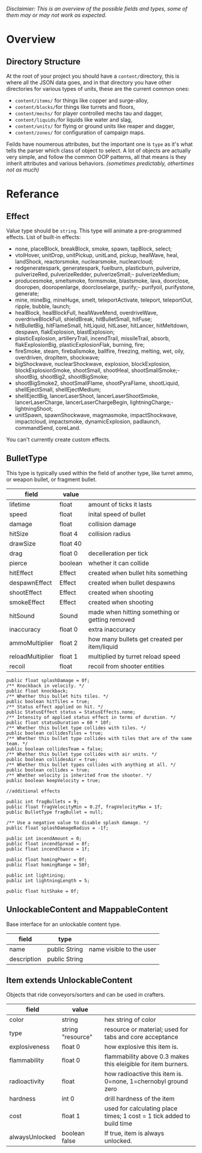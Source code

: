 *Disclaimier: This is an overview of the possible fields and types, some of them may or may not work as expected.*

# Overview
## Directory Structure

At the root of your project you should have a `content/`directory, this is where all the JSON data goes, and in that directory you have other directories for various types of units, these are the current common ones:

- `content/items/` for things like copper and surge-alloy,
- `content/blocks/`for things like turrets and floors,
- `content/mechs/` for player controlled mechs tau and dagger,
- `content/liquids/`for liquids like water and slag,
- `content/units/` for flying or ground units like reaper and dagger,
- `content/zones/` for configuration of campaign maps.

Feilds have noumerous attributes, but the important one is `type` as it's what tells the parser which class of object to select. A lot of objects are actually very simple, and follow the common OOP patterns, all that means is they inherit attributes and various behaviors. *(sometimes predictably, othertimes not as much)*


# Referance
## Effect

Value type should be `string`. This type will animate a pre-programmed effects. List of built-in effects:

- none, placeBlock, breakBlock, smoke, spawn, tapBlock, select;
- vtolHover, unitDrop, unitPickup, unitLand, pickup, healWave, heal, 
    landShock, reactorsmoke, nuclearsmoke, nuclearcloud;
- redgeneratespark, generatespark, fuelburn, plasticburn, pulverize, 
    pulverizeRed, pulverizeRedder, pulverizeSmall;- pulverizeMedium;
- producesmoke, smeltsmoke, formsmoke, blastsmoke, lava, doorclose, 
    dooropen, dooropenlarge, doorcloselarge, purify;- purifyoil, purifystone, generate;
- mine, mineBig, mineHuge, smelt, teleportActivate, teleport, teleportOut, ripple, bubble, launch;
- healBlock, healBlockFull, healWaveMend, overdriveWave, overdriveBlockFull, shieldBreak, hitBulletSmall, hitFuse;
- hitBulletBig, hitFlameSmall, hitLiquid, hitLaser, hitLancer, hitMeltdown, despawn, flakExplosion, blastExplosion;
- plasticExplosion, artilleryTrail, incendTrail, missileTrail, absorb, flakExplosionBig, plasticExplosionFlak, burning, fire;
- fireSmoke, steam, fireballsmoke, ballfire, freezing, melting, wet, oily, overdriven, dropItem, shockwave;
- bigShockwave, nuclearShockwave, explosion, blockExplosion, 
    blockExplosionSmoke, shootSmall, shootHeal, shootSmallSmoke;- shootBig, shootBig2, shootBigSmoke;
- shootBigSmoke2, shootSmallFlame, shootPyraFlame, shootLiquid, shellEjectSmall, shellEjectMedium;
- shellEjectBig, lancerLaserShoot, lancerLaserShootSmoke, lancerLaserCharge,
    lancerLaserChargeBegin, lightningCharge;- lightningShoot;
- unitSpawn, spawnShockwave, magmasmoke, impactShockwave, 
    impactcloud, impactsmoke, dynamicExplosion, padlaunch, commandSend, coreLand.

You can't currently create custom effects.

## BulletType

This type is typically used within the field of another type, like turret ammo, or weapon bullet, or fragment bullet.

| field            | value    |                                                |
|------------------|----------|------------------------------------------------|
| lifetime         | float    | amount of ticks it lasts                       |
| speed            | float    | inital speed of bullet                         |
| damage           | float    | collision damage                               |
| hitSize          | float 4  | collision radius                               |
| drawSize         | float 40 |                                                |
| drag             | float 0  | decelleration per tick                         |
| pierce           | boolean  | whether it can collide                         |
| hitEffect        | Effect   | created when bullet hits something             |
| despawnEffect    | Effect   | created when bullet despawns                   |
| shootEffect      | Effect   | created when shooting                          |
| smokeEffect      | Effect   | created when shooting                          |
| hitSound         | Sound    | made when hitting something or getting removed |
| inaccuracy       | float 0  | extra inaccuracy                               |
| ammoMultiplier   | float 2  | how many bullets get created per item/liquid   |
| reloadMultiplier | float 1  | multiplied by turret reload speed              |
| recoil           | float    | recoil from shooter entities                   |


    public float splashDamage = 0f;
    /** Knockback in velocity. */
    public float knockback;
    /** Whether this bullet hits tiles. */
    public boolean hitTiles = true;
    /** Status effect applied on hit. */
    public StatusEffect status = StatusEffects.none;
    /** Intensity of applied status effect in terms of duration. */
    public float statusDuration = 60 * 10f;
    /** Whether this bullet type collides with tiles. */
    public boolean collidesTiles = true;
    /** Whether this bullet type collides with tiles that are of the same team. */
    public boolean collidesTeam = false;
    /** Whether this bullet type collides with air units. */
    public boolean collidesAir = true;
    /** Whether this bullet types collides with anything at all. */
    public boolean collides = true;
    /** Whether velocity is inherited from the shooter. */
    public boolean keepVelocity = true;

    //additional effects

    public int fragBullets = 9;
    public float fragVelocityMin = 0.2f, fragVelocityMax = 1f;
    public BulletType fragBullet = null;

    /** Use a negative value to disable splash damage. */
    public float splashDamageRadius = -1f;

    public int incendAmount = 0;
    public float incendSpread = 8f;
    public float incendChance = 1f;

    public float homingPower = 0f;
    public float homingRange = 50f;

    public int lightining;
    public int lightningLength = 5;

    public float hitShake = 0f;


## UnlockableContent and MappableContent 

Base interface for an unlockable content type.

| field       | type          |                          |
|-------------|---------------|--------------------------|
| name        | public String | name visible to the user |
| description | public String |                          |

## Item extends UnlockableContent

Objects that ride conveyors/sorters and can be used in crafters.

| field          | value             |                                                                       |
|----------------|-------------------|-----------------------------------------------------------------------|
| color          | string            | hex string of color                                                   |
| type           | string "resource" | resource or material; used for tabs and core acceptance               |
| explosiveness  | float 0           | how explosive this item is.                                           |
| flammability   | float 0           | flammability above 0.3 makes this eleigible for item burners.         |
| radioactivity  | float             | how radioactive this item is. 0=none, 1=chernobyl ground zero         |
| hardness       | int 0             | drill hardness of the item                                            |
| cost           | float 1           | used for calculating place times; 1 cost = 1 tick added to build time |
| alwaysUnlocked | boolean false     | If true, item is always unlocked.                                     |




